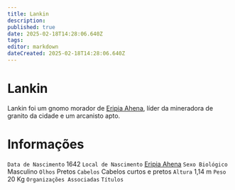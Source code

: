 ```yaml
---
title: Lankin
description: 
published: true
date: 2025-02-18T14:28:06.640Z
tags: 
editor: markdown
dateCreated: 2025-02-18T14:28:06.640Z
---
```


# Lankin
Lankin foi um gnomo morador de [Eripia Ahena](/lugares/plano-material/drafeon/sudoeste-de-drafeon/eripia-ahena), líder da mineradora de granito da cidade e um arcanisto apto.

# Informações
`Data de Nascimento` 1642
`Local de Nascimento` [Eripia Ahena](/lugares/plano-material/drafeon/sudoeste-de-drafeon/eripia-ahena)
`Sexo Biológico` Masculino
`Olhos` Pretos
`Cabelos` Cabelos curtos e pretos
`Altura` 1,14 m
`Peso` 20 Kg
`Organizações Associadas`
`Títulos`